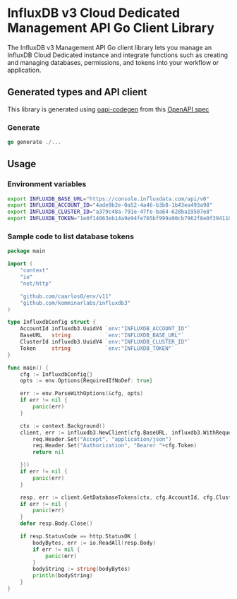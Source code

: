 # InfluxDB v3 Cloud Dedicated Management API Go Client Library

The InfluxDB v3 Management API Go client library lets you manage an InfluxDB Cloud Dedicated instance and integrate functions such as creating and managing databases, permissions, and tokens into your workflow or application.

## Generated types and API client

This library is generated using [oapi-codegen](https://github.com/oapi-codegen/oapi-codegen) from this [OpenAPI spec](https://github.com/influxdata/docs-v2/blob/master/api-docs/influxdb3/cloud-dedicated/management/openapi.yml)

### Generate

```go
go generate ./...
```

## Usage

### Environment variables

```bash
export INFLUXDB_BASE_URL="https://console.influxdata.com/api/v0"
export INFLUXDB_ACCOUNT_ID="4ade9b2e-0a52-4a46-b3b8-1b43ea493a98"
export INFLUXDB_CLUSTER_ID="a379c48a-791e-47fe-ba64-628ba19507e8"
export INFLUXDB_TOKEN="1e0f14063eb14a9e94fe765bf999a90cb7962f8e0f394110b91053ea26cdce5071d6bca29e4d4684bed463cf2ea9f381"
```

### Sample code to list database tokens

```go
package main

import (
	"context"
	"io"
	"net/http"

	"github.com/caarlos0/env/v11"
	"github.com/komminarlabs/influxdb3"
)

type InfluxdbConfig struct {
	AccountId influxdb3.UuidV4 `env:"INFLUXDB_ACCOUNT_ID"`
	BaseURL   string           `env:"INFLUXDB_BASE_URL"`
	ClusterId influxdb3.UuidV4 `env:"INFLUXDB_CLUSTER_ID"`
	Token     string           `env:"INFLUXDB_TOKEN"`
}

func main() {
	cfg := InfluxdbConfig{}
	opts := env.Options{RequiredIfNoDef: true}

	err := env.ParseWithOptions(&cfg, opts)
	if err != nil {
		panic(err)
	}

	ctx := context.Background()
	client, err := influxdb3.NewClient(cfg.BaseURL, influxdb3.WithRequestEditorFn(func(ctx context.Context, req *http.Request) error {
		req.Header.Set("Accept", "application/json")
		req.Header.Set("Authorization", "Bearer "+cfg.Token)
		return nil

	}))
	if err != nil {
		panic(err)
	}

	resp, err := client.GetDatabaseTokens(ctx, cfg.AccountId, cfg.ClusterId)
	if err != nil {
		panic(err)
	}
	defer resp.Body.Close()

	if resp.StatusCode == http.StatusOK {
		bodyBytes, err := io.ReadAll(resp.Body)
		if err != nil {
			panic(err)
		}
		bodyString := string(bodyBytes)
		println(bodyString)
	}
}
```
